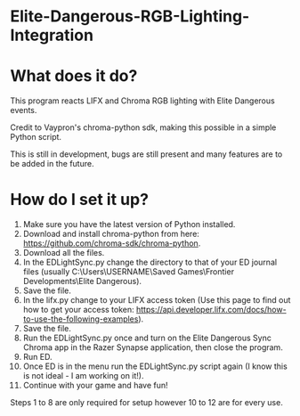 # Elite-Dangerous-RGB-Lighting-Integration

# What does it do?

This program reacts LIFX and Chroma RGB lighting with Elite Dangerous events.

Credit to Vaypron's chroma-python sdk, making this possible in a simple Python script.

This is still in development, bugs are still present and many features are to be added in the future.

# How do I set it up?

1. Make sure you have the latest version of Python installed.
2. Download and install chroma-python from here: https://github.com/chroma-sdk/chroma-python.
3. Download all the files.
4. In the EDLightSync.py change the directory to that of your ED journal files (usually C:\Users\USERNAME\Saved Games\Frontier Developments\Elite Dangerous).
5. Save the file.
6. In the lifx.py change to your LIFX access token (Use this page to find out how to get your access token: https://api.developer.lifx.com/docs/how-to-use-the-following-examples).
7. Save the file.
8. Run the EDLightSync.py once and turn on the Elite Dangerous Sync Chroma app in the Razer Synapse application, then close the program.
9. Run ED.
10. Once ED is in the menu run the EDLightSync.py script again (I know this is not ideal - I am working on it!).
11. Continue with your game and have fun!

Steps 1 to 8 are only required for setup however 10 to 12 are for every use.
